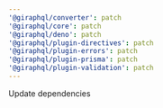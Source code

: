 ```yaml
---
'@giraphql/converter': patch
'@giraphql/core': patch
'@giraphql/deno': patch
'@giraphql/plugin-directives': patch
'@giraphql/plugin-errors': patch
'@giraphql/plugin-prisma': patch
'@giraphql/plugin-validation': patch
---
```


Update dependencies
